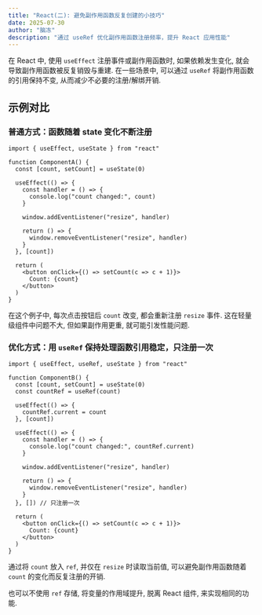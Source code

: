 ```yaml
---
title: "React(二): 避免副作用函数反复创建的小技巧"
date: 2025-07-30
author: "脑冻"
description: "通过 useRef 优化副作用函数注册频率，提升 React 应用性能"
---
```


在 React 中, 使用 `useEffect` 注册事件或副作用函数时, 如果依赖发生变化, 就会导致副作用函数被反复销毁与重建. 在一些场景中, 可以通过 `useRef` 将副作用函数的引用保持不变, 从而减少不必要的注册/解绑开销.

## 示例对比

### 普通方式：函数随着 state 变化不断注册

```tsx
import { useEffect, useState } from "react"

function ComponentA() {
  const [count, setCount] = useState(0)

  useEffect(() => {
    const handler = () => {
      console.log("count changed:", count)
    }

    window.addEventListener("resize", handler)

    return () => {
      window.removeEventListener("resize", handler)
    }
  }, [count])

  return (
    <button onClick={() => setCount(c => c + 1)}>
      Count: {count}
    </button>
  )
}
```

在这个例子中, 每次点击按钮后 `count` 改变, 都会重新注册 `resize` 事件. 这在轻量级组件中问题不大, 但如果副作用更重, 就可能引发性能问题.

### 优化方式：用 `useRef` 保持处理函数引用稳定，只注册一次

```tsx
import { useEffect, useRef, useState } from "react"

function ComponentB() {
  const [count, setCount] = useState(0)
  const countRef = useRef(count)

  useEffect(() => {
    countRef.current = count
  }, [count])

  useEffect(() => {
    const handler = () => {
      console.log("count changed:", countRef.current)
    }

    window.addEventListener("resize", handler)

    return () => {
      window.removeEventListener("resize", handler)
    }
  }, []) // 只注册一次

  return (
    <button onClick={() => setCount(c => c + 1)}>
      Count: {count}
    </button>
  )
}
```

通过将 `count` 放入 `ref`, 并仅在 `resize` 时读取当前值, 可以避免副作用函数随着 `count` 的变化而反复注册的开销.

也可以不使用 `ref` 存储, 将变量的作用域提升, 脱离 React 组件, 来实现相同的功能.

